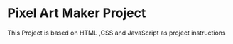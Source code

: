 # Pixel Art Maker Project

This Project is based on HTML ,CSS and JavaScript as project instructions

